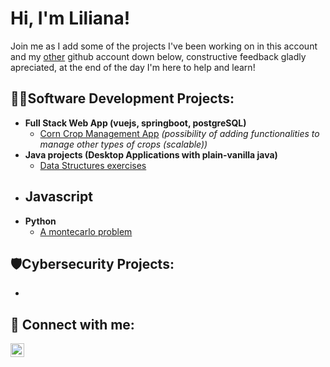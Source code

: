 <h1>Hi, I'm Liliana!</h1>

Join me as I add some of the projects I've been working on in this account and my [other](https://github.com/lili195) github account down below, constructive feedback gladly apreciated, at the end of the day I'm here to help and learn!

<h2>👩‍💻Software Development Projects:</h2>

- <b>Full Stack Web App (vuejs, springboot, postgreSQL)</b>
  - [Corn Crop Management App](https://github.com/lili111001/corn-crop-management/tree/main) <i>(possibility of adding functionalities to manage other types of crops (scalable))</i> 
- <b>Java projects (Desktop Applications with plain-vanilla java)</b>
  - [Data Structures exercises](https://github.com/lili111001/data-structures-exercises)
- <b>Javascript</b>
  - 
- <b>Python</b>
  - [A montecarlo problem](https://github.com/lili195/un-problema-montecarlo.git)

<h2>🛡️Cybersecurity Projects:</h2>

- 

<h2> 🤳 Connect with me:</h2>

[<img align="left" alt="LilianaHernandez | LinkedIn" width="22px" src="https://cdn.jsdelivr.net/npm/simple-icons@v3/icons/linkedin.svg" />][linkedin]


[linkedin]: www.linkedin.com/in/liliana-hernández-617899296
